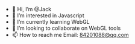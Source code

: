 - 👋 Hi, I’m @Jack
- 👀 I’m interested in Javascript
- 🌱 I’m currently learning WebGL
- 💞️ I’m looking to collaborate on WebGL tools
- 📫 How to reach me Email: 84201088@qq.com


